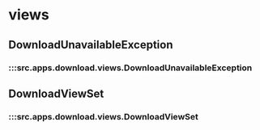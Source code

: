 # views

## DownloadUnavailableException

### :::src.apps.download.views.DownloadUnavailableException

## DownloadViewSet

### :::src.apps.download.views.DownloadViewSet

